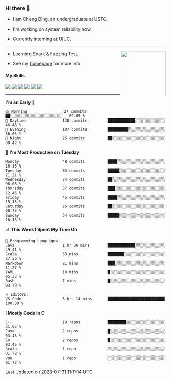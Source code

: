 ### Hi there 👋

* I am Cheng Ding, an undergraduate at USTC.
  
* I'm working on system reliability now.

* Currently interning at UIUC.

---

<img align="right" height="141" src="https://github-readme-stats.vercel.app/api?username=IrisesD&theme=tokyonight&show_icons=true&count_private=true">

-  Learning Spark & Fuzzing Test.

-  See my [homepage](https://irisesd.github.io) for more info.

#### My Skills

![](https://img.shields.io/badge/C++-65318e?logo=cplusplus&logoColor=fff)
![](https://img.shields.io/badge/Python-3e74a2?logo=python&logoColor=fff)
![](https://img.shields.io/badge/C-5654a2?logo=c&logoColor=fff)
![](https://img.shields.io/badge/Go-00aaff?logo=go&logoColor=fff)
![](https://img.shields.io/badge/Docker-0088ff?logo=docker&logoColor=fff)
![](https://img.shields.io/badge/Apache-D22128?logo=apache&logoColor=fff)

---
<!--START_SECTION:waka-->
**I'm an Early 🐤** 

```text
🌞 Morning                27 commits          ██░░░░░░░░░░░░░░░░░░░░░░░   09.09 % 
🌆 Daytime                138 commits         ████████████░░░░░░░░░░░░░   46.46 % 
🌃 Evening                107 commits         █████████░░░░░░░░░░░░░░░░   36.03 % 
🌙 Night                  25 commits          ██░░░░░░░░░░░░░░░░░░░░░░░   08.42 % 
```
📅 **I'm Most Productive on Tuesday** 

```text
Monday                   48 commits          ████░░░░░░░░░░░░░░░░░░░░░   16.16 % 
Tuesday                  63 commits          █████░░░░░░░░░░░░░░░░░░░░   21.21 % 
Wednesday                24 commits          ██░░░░░░░░░░░░░░░░░░░░░░░   08.08 % 
Thursday                 37 commits          ███░░░░░░░░░░░░░░░░░░░░░░   12.46 % 
Friday                   45 commits          ████░░░░░░░░░░░░░░░░░░░░░   15.15 % 
Saturday                 26 commits          ██░░░░░░░░░░░░░░░░░░░░░░░   08.75 % 
Sunday                   54 commits          █████░░░░░░░░░░░░░░░░░░░░   18.18 % 
```


📊 **This Week I Spent My Time On** 

```text
💬 Programming Languages: 
Java                     1 hr 36 mins        ████████████░░░░░░░░░░░░░   49.41 % 
Scala                    53 mins             ███████░░░░░░░░░░░░░░░░░░   27.56 % 
Markdown                 21 mins             ███░░░░░░░░░░░░░░░░░░░░░░   11.27 % 
YAML                     10 mins             █░░░░░░░░░░░░░░░░░░░░░░░░   05.33 % 
Bash                     7 mins              █░░░░░░░░░░░░░░░░░░░░░░░░   03.79 % 

🔥 Editors: 
VS Code                  3 hrs 14 mins       █████████████████████████   100.00 % 
```

**I Mostly Code in C** 

```text
C++                      18 repos            ████████░░░░░░░░░░░░░░░░░   31.03 % 
Java                     2 repos             █░░░░░░░░░░░░░░░░░░░░░░░░   03.45 % 
Go                       2 repos             █░░░░░░░░░░░░░░░░░░░░░░░░   03.45 % 
Scala                    1 repo              ░░░░░░░░░░░░░░░░░░░░░░░░░   01.72 % 
Vue                      1 repo              ░░░░░░░░░░░░░░░░░░░░░░░░░   01.72 % 
```




 Last Updated on 2023-07-31 11:11:14 UTC
<!--END_SECTION:waka-->
